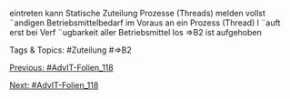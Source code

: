 eintreten kann
Statische Zuteilung
Prozesse (Threads) melden vollst ¨andigen Betriebsmittelbedarf im Voraus an
ein Prozess (Thread) l ¨auft erst bei Verf ¨ugbarkeit aller Betriebsmittel los
⇒B2 ist aufgehoben

   Tags & Topics:
   #Zuteilung
   #⇒B2

[Previous: #AdvIT-Folien_118](AdvIT-Folien_118.md)

[Next: #AdvIT-Folien_118](AdvIT-Folien_118.md)